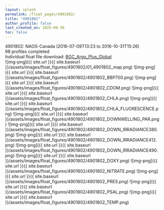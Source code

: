 ```yaml
---
layout: splash
permalink: /float_pages/4901802/
title: "4901802"
author_profile: false
last_created_on: 2025-09-30
toc: false
---
```

 
4901802: NAOS-Canada (2016-07-09T13:23 to 2016-10-31T15:26)\
98 profiles completed\
Individual float file download: [BGC_Argo_Plus_Global](https://ftp.soest.hawaii.edu/bgc_argo_plus/Individual_Floats/outliers_removed/4901802_Sprof_processed.nc)\
![img-png]({{ site.url }}{{ site.baseurl }}/assets/images/float_figures/4901802/01_4901802_map.png)
![img-png]({{ site.url }}{{ site.baseurl }}/assets/images/float_figures/4901802/4901802_BBP700.png)
![img-png]({{ site.url }}{{ site.baseurl }}/assets/images/float_figures/4901802/4901802_CDOM.png)
![img-png]({{ site.url }}{{ site.baseurl }}/assets/images/float_figures/4901802/4901802_CHLA.png)
![img-png]({{ site.url }}{{ site.baseurl }}/assets/images/float_figures/4901802/4901802_CHLA_FLUORESCENCE.png)
![img-png]({{ site.url }}{{ site.baseurl }}/assets/images/float_figures/4901802/4901802_DOWNWELLING_PAR.png)
![img-png]({{ site.url }}{{ site.baseurl }}/assets/images/float_figures/4901802/4901802_DOWN_IRRADIANCE380.png)
![img-png]({{ site.url }}{{ site.baseurl }}/assets/images/float_figures/4901802/4901802_DOWN_IRRADIANCE412.png)
![img-png]({{ site.url }}{{ site.baseurl }}/assets/images/float_figures/4901802/4901802_DOWN_IRRADIANCE490.png)
![img-png]({{ site.url }}{{ site.baseurl }}/assets/images/float_figures/4901802/4901802_DOXY.png)
![img-png]({{ site.url }}{{ site.baseurl }}/assets/images/float_figures/4901802/4901802_NITRATE.png)
![img-png]({{ site.url }}{{ site.baseurl }}/assets/images/float_figures/4901802/4901802_PRES.png)
![img-png]({{ site.url }}{{ site.baseurl }}/assets/images/float_figures/4901802/4901802_PSAL.png)
![img-png]({{ site.url }}{{ site.baseurl }}/assets/images/float_figures/4901802/4901802_TEMP.png)
